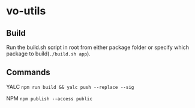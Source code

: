 # vo-utils

## Build 
Run the build.sh script in root from either package folder or specify which package to build(```./build.sh app```). 

## Commands
YALC
```npm run build && yalc push --replace --sig```

NPM
```npm publish --access public```
